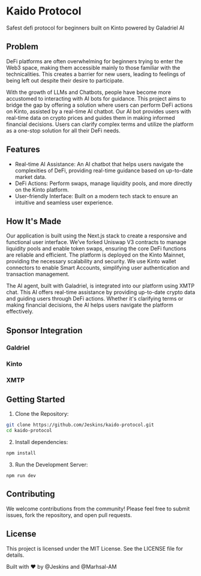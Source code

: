 # Kaido Protocol
Safest defi protocol for beginners built on Kinto powered by Galadriel AI

## Problem
DeFi platforms are often overwhelming for beginners trying to enter the Web3 space, making them accessible mainly to those familiar with the technicalities. This creates a barrier for new users, leading to feelings of being left out despite their desire to participate.

With the growth of LLMs and Chatbots, people have become more accustomed to interacting with AI bots for guidance. This project aims to bridge the gap by offering a solution where users can perform DeFi actions on Kinto, assisted by a real-time AI chatbot. Our AI bot provides users with real-time data on crypto prices and guides them in making informed financial decisions. Users can clarify complex terms and utilize the platform as a one-stop solution for all their DeFi needs.

## Features
- Real-time AI Assistance: An AI chatbot that helps users navigate the complexities of DeFi, providing real-time guidance based on up-to-date market data.
- DeFi Actions: Perform swaps, manage liquidity pools, and more directly on the Kinto platform.
- User-friendly Interface: Built on a modern tech stack to ensure an intuitive and seamless user experience.

## How It's Made
Our application is built using the Next.js stack to create a responsive and functional user interface. We’ve forked Uniswap V3 contracts to manage liquidity pools and enable token swaps, ensuring the core DeFi functions are reliable and efficient. The platform is deployed on the Kinto Mainnet, providing the necessary scalability and security. We use Kinto wallet connectors to enable Smart Accounts, simplifying user authentication and transaction management.

The AI agent, built with Galadriel, is integrated into our platform using XMTP chat. This AI offers real-time assistance by providing up-to-date crypto data and guiding users through DeFi actions. Whether it's clarifying terms or making financial decisions, the AI helps users navigate the platform effectively.

## Sponsor Integration

### Galdriel

### Kinto

### XMTP

## Getting Started
1. Clone the Repository:
```bash
git clone https://github.com/Jeskins/kaido-protocol.git
cd kaido-protocol
```

2. Install dependencies:
```bash
npm install
```

3. Run the Development Server:
```
npm run dev
```

## Contributing
We welcome contributions from the community! Please feel free to submit issues, fork the repository, and open pull requests.

## License
This project is licensed under the MIT License. See the LICENSE file for details.

Built with ❤️ by @Jeskins and @Marhsal-AM


